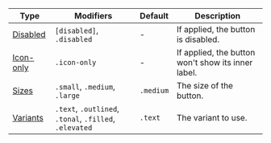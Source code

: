 | Type                      | Modifiers                                              | Default   | Description                                        |
| ------------------------- | ------------------------------------------------------ | --------- | -------------------------------------------------- |
| [Disabled](#disabled)     | `[disabled]`, `.disabled`                              | -         | If applied, the button is disabled.                |
| [Icon-only](#icon-button) | `.icon-only`                                           | -         | If applied, the button won't show its inner label. |
| [Sizes](#sizes)           | `.small`, `.medium`, `.large`                          | `.medium` | The size of the button.                            |
| [Variants](#variants)     | `.text`, `.outlined`, `.tonal`, `.filled`, `.elevated` | `.text`   | The variant to use.                                |
